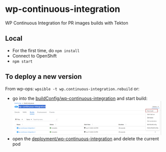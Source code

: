 # wp-continuous-integration
WP Continuous Integration for PR images builds with Tekton

## Local
- For the first time, do `npm install`
- Connect to OpenShift
- `npm start`

## To deploy a new version
From wp-ops: `wpsible -t wp.continuous-integration.rebuild`
or:
- go into the [buildConfig/wp-continuous-integration](https://console-openshift-console.apps.ocpitst0001.xaas.epfl.ch/k8s/ns/svc0041t-wordpress/buildconfigs/wp-continuous-integration/builds) and start build:
![img.png](img.png)
- open the [deployment/wp-continuous-integration](https://console-openshift-console.apps.ocpitst0001.xaas.epfl.ch/k8s/ns/svc0041t-wordpress/deployments/wp-continuous-integration/pods) and delete the current pod


